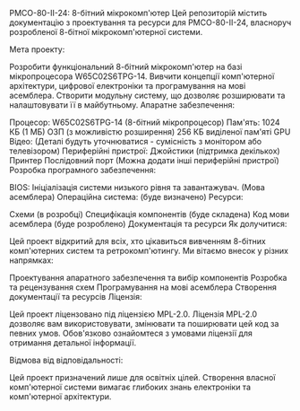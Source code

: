 
PMCO-80-II-24: 8-бітний мікрокомп'ютер
Цей репозиторій містить документацію з проектування та ресурси для PMCO-80-II-24, власноруч розробленої 8-бітної мікрокомп'ютерної системи.

Мета проекту:

Розробити функціональний 8-бітний мікрокомп'ютер на базі мікропроцесора W65C02S6TPG-14.
Вивчити концепції комп'ютерної архітектури, цифрової електроніки та програмування на мові асемблера.
Створити модульну систему, що дозволяє розширювати та налаштовувати її в майбутньому.
Апаратне забезпечення:

Процесор: W65C02S6TPG-14 (8-бітний мікропроцесор)
Пам'ять:
1024 КБ (1 МБ) ОЗП (з можливістю розширення)
256 КБ виділеної пам'яті GPU
Відео: (Деталі будуть уточнюватися - сумісність з монітором або телевізором)
Периферійні пристрої:
Джойстики (підтримка декількох)
Принтер
Послідовний порт
(Можна додати інші периферійні пристрої)
Розробка програмного забезпечення:

BIOS: Ініціалізація системи низького рівня та завантажувач. (Мова асемблера)
Операційна система: (буде визначено)
Ресурси:

Схеми (в розробці)
Специфікація компонентів (буде складена)
Код мови асемблера (буде розроблено)
Документація та ресурси
Як долучитися:

Цей проект відкритий для всіх, хто цікавиться вивченням 8-бітних комп'ютерних систем та ретрокомп'ютингу. Ми вітаємо внесок у різних напрямках:

Проектування апаратного забезпечення та вибір компонентів
Розробка та рецензування схем
Програмування на мові асемблера
Створення документації та ресурсів
Ліцензія:

Цей проект ліцензовано під ліцензією MPL-2.0. Ліцензія MPL-2.0 дозволяє вам використовувати, змінювати та поширювати цей код за певних умов. Обов'язково ознайомтеся з умовами ліцензії для отримання детальної інформації.

Відмова від відповідальності:

Цей проект призначений лише для освітніх цілей. Створення власної комп'ютерної системи вимагає глибоких знань електроніки та комп'ютерної архітектури.
